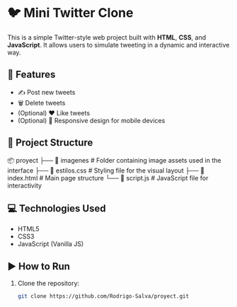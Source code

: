 # 🐦 Mini Twitter Clone

This is a simple Twitter-style web project built with **HTML**, **CSS**, and **JavaScript**. It allows users to simulate tweeting in a dynamic and interactive way.

## 🚀 Features

- ✍️ Post new tweets
- 🗑️ Delete tweets
- (Optional) ❤️ Like tweets
- (Optional) 📱 Responsive design for mobile devices

## 📁 Project Structure
📦 proyect ├── 📁 imagenes # Folder containing image assets used in the interface 
├── 📄 estilos.css # Styling file for the visual layout 
├── 📄 index.html # Main page structure 
└── 📄 script.js # JavaScript file for interactivity

## 💻 Technologies Used

- HTML5
- CSS3
- JavaScript (Vanilla JS)

## ▶️ How to Run

1. Clone the repository:
   ```bash
   git clone https://github.com/Rodrigo-Salva/proyect.git
